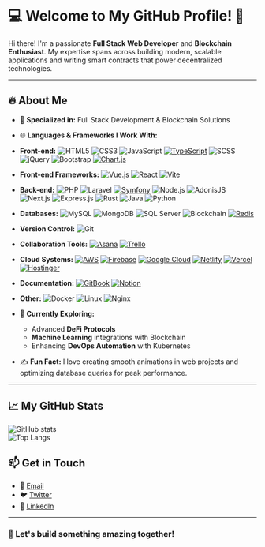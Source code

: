 # 💻 Welcome to My GitHub Profile! 🚀

Hi there! I'm a passionate **Full Stack Web Developer** and **Blockchain Enthusiast**. My expertise spans across building modern, scalable applications and writing smart contracts that power decentralized technologies.

---

## 🔥 About Me

- 🎯 **Specialized in:** Full Stack Development & Blockchain Solutions  
- 🌐 **Languages & Frameworks I Work With:**

- **Front-end:**
  ![HTML5](https://img.shields.io/badge/HTML5-E34F26?style=for-the-badge&logo=html5&logoColor=white)
  ![CSS3](https://img.shields.io/badge/CSS3-1572B6?style=for-the-badge&logo=css3&logoColor=white)
  ![JavaScript](https://img.shields.io/badge/JavaScript-F7DF1E?style=for-the-badge&logo=javascript&logoColor=black)
  [![TypeScript](https://img.shields.io/badge/TypeScript-3178C6?logo=typescript&logoColor=fff)](#)
  ![SCSS](https://img.shields.io/badge/SCSS-CC6699?style=for-the-badge&logo=sass&logoColor=white)
  ![jQuery](https://img.shields.io/badge/jQuery-0769AD?style=for-the-badge&logo=jquery&logoColor=white)
  ![Bootstrap](https://img.shields.io/badge/Bootstrap-7952B3?style=for-the-badge&logo=bootstrap&logoColor=white)
  [![Chart.js](https://img.shields.io/badge/Chart.js-FF6384?logo=chartdotjs&logoColor=fff)](#)

- **Front-end Frameworks:**
  [![Vue.js](https://img.shields.io/badge/Vue.js-4FC08D?logo=vuedotjs&logoColor=fff)](#)
  [![React](https://img.shields.io/badge/React-%2320232a.svg?logo=react&logoColor=%2361DAFB)](#)
  [![Vite](https://img.shields.io/badge/Vite-646CFF?logo=vite&logoColor=fff)](#)

- **Back-end:**
  ![PHP](https://img.shields.io/badge/PHP-777BB4?style=for-the-badge&logo=php&logoColor=white)
  ![Laravel](https://img.shields.io/badge/Laravel-FF2D20?style=for-the-badge&logo=laravel&logoColor=white)
  [![Symfony](https://img.shields.io/badge/Symfony-black?logo=symfony)](#)
  ![Node.js](https://img.shields.io/badge/Node.js-339933?style=for-the-badge&logo=nodedotjs&logoColor=white)
  ![AdonisJS](https://img.shields.io/badge/adonisjs-%23220052.svg?style=for-the-badge&logo=adonisjs&logoColor=white)
  ![Next.js](https://img.shields.io/badge/Next.js-000000?style=for-the-badge&logo=nextdotjs&logoColor=white)
  ![Express.js](https://img.shields.io/badge/Express.js-404D59?style=for-the-badge)
  ![Rust](https://img.shields.io/badge/Rust-000000?style=for-the-badge&logo=rust&logoColor=white)
  ![Java](https://img.shields.io/badge/Java-007396?style=for-the-badge&logo=java&logoColor=white)
  ![Python](https://img.shields.io/badge/Python-3776AB?style=for-the-badge&logo=python&logoColor=white)

- **Databases:**
  ![MySQL](https://img.shields.io/badge/MySQL-4479A1?style=for-the-badge&logo=mysql&logoColor=white)
  ![MongoDB](https://img.shields.io/badge/MongoDB-4EA94B?style=for-the-badge&logo=mongodb&logoColor=white)
  ![SQL Server](https://img.shields.io/badge/SQL%20Server-CC2927?style=for-the-badge&logo=microsoftsqlserver&logoColor=white)
  ![Blockchain](https://img.shields.io/badge/Blockchain-121D33?style=for-the-badge)
  [![Redis](https://img.shields.io/badge/Redis-%23DD0031.svg?logo=redis&logoColor=white)](#)

- **Version Control:**
  ![Git](https://img.shields.io/badge/Git-F05032?style=for-the-badge&logo=git&logoColor=white)


- **Collaboration Tools:**
  [![Asana](https://img.shields.io/badge/Asana-F06A6A?logo=asana&logoColor=fff)](#)
  [![Trello](https://img.shields.io/badge/Trello-0052CC?logo=trello&logoColor=fff)](#)

- **Cloud Systems:**
  [![AWS](https://img.shields.io/badge/AWS-%23FF9900.svg?logo=amazon-web-services&logoColor=white)](#)
  [![Firebase](https://img.shields.io/badge/Firebase-039BE5?logo=Firebase&logoColor=white)](#)
  [![Google Cloud](https://img.shields.io/badge/Google%20Cloud-%234285F4.svg?logo=google-cloud&logoColor=white)](#)
  [![Netlify](https://img.shields.io/badge/Netlify-%23000000.svg?logo=netlify&logoColor=#00C7B7)](#)
  [![Vercel](https://img.shields.io/badge/Vercel-%23000000.svg?logo=vercel&logoColor=white)](#)
  [![Hostinger](https://img.shields.io/badge/Hostinger-673DE6?logo=hostinger&logoColor=fff)](#)

- **Documentation:**
  [![GitBook](https://img.shields.io/badge/GitBook-3884FF?logo=gitbook&logoColor=fff)](#)
  [![Notion](https://img.shields.io/badge/Notion-000?logo=notion&logoColor=fff)](#)

- **Other:**
  ![Docker](https://img.shields.io/badge/Docker-2496ED?style=for-the-badge&logo=docker&logoColor=white)
  ![Linux](https://img.shields.io/badge/Linux-FCC624?style=for-the-badge&logo=linux&logoColor=black)
  ![Nginx](https://img.shields.io/badge/Nginx-269539?style=for-the-badge&logo=nginx&logoColor=white)

- 🌱 **Currently Exploring:**
  - Advanced **DeFi Protocols**
  - **Machine Learning** integrations with Blockchain
  - Enhancing **DevOps Automation** with Kubernetes

- ✍️ **Fun Fact:** I love creating smooth animations in web projects and optimizing database queries for peak performance.

---

## 📈 My GitHub Stats

![GitHub stats](https://github-readme-stats.vercel.app/api?username=VisanAlex&show_icons=true&theme=tokyonight)  
![Top Langs](https://github-readme-stats.vercel.app/api/top-langs/?username=VisanAlex&layout=compact&theme=tokyonight)

## 📫 Get in Touch

- 📧 [Email](mailto:alexvisan691@gmail.com)  
- 🐦 [Twitter](https://twitter.com/qkly34)  
- 💼 [LinkedIn](https://www.linkedin.com/in/alexandru-visan-1a3b45203/)

---

### 🔗 Let's build something amazing together!
